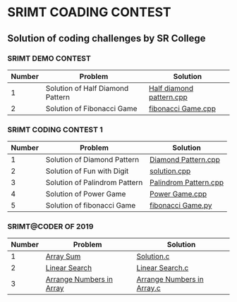 # SRIMT COADING CONTEST
## Solution of coding challenges by SR College


### SRIMT DEMO CONTEST
Number | Problem | Solution
--- | --- | ---
1 | Solution of Half Diamond Pattern | [Half diamond pattern.cpp](https://github.com/Omrudra/srimt-coding-contest/blob/master/SRIMT%20DEMO%20CONTEST/Half%20diamond%20pattern.cpp)
2 | Solution of Fibonacci Game |[fibonacci Game.cpp](https://github.com/Omrudra/srimt-coding-contest/blob/master/SRIMT%20DEMO%20CONTEST/fibonacci%20Game.cpp)
### SRIMT CODING CONTEST 1
Number | Problem | Solution
--- | --- | ---
1 | Solution of Diamond Pattern | [Diamond Pattern.cpp](https://github.com/Omrudra/srimt-coding-contest/blob/master/SRIMT%20CODING%20CONTEST-1/Diamond%20Pattern.cpp)
2 | Solution of Fun with Digit | [solution.cpp](https://github.com/Omrudra/srimt-coding-contest/blob/master/SRIMT%20CODING%20CONTEST-1/Fun%20with%20Digit%20%7C%20Amazon%2CAdove%2CFlipkart%2Cwipro.cpp)
3 | Solution of Palindrom Pattern |[Palindrom Pattern.cpp](https://github.com/Omrudra/srimt-coding-contest/blob/master/SRIMT%20CODING%20CONTEST-1/Palindrom%20Pattern.cpp)
4 | Solution of Power Game | [Power Game.cpp](https://github.com/Omrudra/srimt-coding-contest/blob/master/SRIMT%20CODING%20CONTEST-1/Power%20Game.cpp)
5 | Solution of fibonacci Game | [fibonacci Game.py](https://github.com/Omrudra/srimt-coding-contest/blob/master/SRIMT%20CODING%20CONTEST-1/fibonacci%20Game.py)

### SRIMT@CODER OF 2019
Number | Problem | Solution
--- | --- | ---
1| [Array Sum](https://www.hackerrank.com/contests/srimtcoder2019/challenges/1-array-sum) | [Solution.c](https://github.com/Omrudra/srimt-coding-contest/tree/master/SRIMT@CODER%20OF%202019)
2 | [Linear Search](https://www.hackerrank.com/contests/srimtcoder2019/challenges/2-linear-search/problem) | [Linear Search.c](https://github.com/Omrudra/srimt-coding-contest/blob/master/SRIMT%40CODER%20OF%202019/Linear%20Search.c)
3 | [Arrange Numbers in Array](https://www.hackerrank.com/contests/srimtcoder2019/challenges/3-arrange-numbers-in-array/problem) | [Arrange Numbers in Array.c](https://github.com/Omrudra/srimt-coding-contest/blob/master/SRIMT%40CODER%20OF%202019/Arrange%20Numbers%20in%20Array.c)
